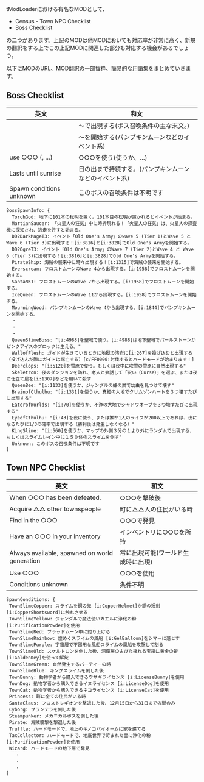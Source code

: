 tModLoaderにおける有名なMODとして、

- Census - Town NPC Checklist
- Boss Checklist

の二つがあります。上記のMODは他MODにおいても対応率が非常に高く、新規の翻訳をする上でこの上記MODに関連した部分も対応する機会があるでしょう。

以下にMODのURL、MOD翻訳の一部抜粋、簡易的な用語集をまとめていきます。

## Boss Checklist

| 英文                     | 和文                                                   |
| ------------------------ | ------------------------------------------------------ |
|                          | ～で出現する(ボス召喚条件の主な末文。)                 |
|                          | ～を開始する(パンプキンムーンなどのイベント系)         |
| use ○○○ (, ...)          | ○○○を使う(使うか、...)                                 |
| Lasts until sunrise      | 日の出まで持続する。(パンプキンムーンなどのイベント系) |
| Spawn conditions unknown | このボスの召喚条件は不明です                           |

```hjson
BossSpawnInfo: {
  TorchGod: 地下に101本の松明を置く。101本目の松明が置かれるとイベントが始まる。
  MartianSaucer: 「火星人の狂気」中に時折現れる！「火星人の狂気」は、火星人の探査機に探知され、逃走を許すと始まる。
  DD2DarkMageT3: イベント「Old One's Army」のwave 5 (Tier 1)とWave 5 と Wave 6 (Tier 3)に出現する！[i:3816]と[i:3828]でOld One's Armyを開始する。
  DD2OgreT3: イベント「Old One's Army」のWave 7 (Tier 2)とWave 4 と Wave 6 (Tier 3)に出現する！[i:3816]と[i:3828]でOld One's Armyを開始する。
  PirateShip: 海賊の襲来中に時々出現する！[i:1315]で海賊の襲来を開始する。
  Everscream: フロストムーンのWave 4から出現する。[i:1958]でフロストムーンを開始する。
  SantaNK1: フロストムーンのWave 7から出現する。[i:1958]でフロストムーンを開始する。
  IceQueen: フロストムーンのWave 11から出現する。[i:1958]でフロストムーンを開始する。
  MourningWood: パンプキンムーンのWave 4から出現する。[i:1844]でパンプキンムーンを開始する。
  ・
  ・
  ・
  QueenSlimeBoss: "[i:4988]を聖域で使う。[i:4988]は地下聖域でパールストーンかピンクアイスのブロックに生える。"
  WallofFlesh: ガイドが生きているときに地獄の溶岩に[i:267]を投げ込むと出現する（投げ込んだ際にガイドは死亡する）[c/FF0000:討伐するとハードモードが始まります！]
  Deerclops: "[i:5120]を雪原で使う。もしくは夜中に吹雪の雪原に自然出現する"
  Skeletron: 夜のダンジョンを訪れ、老人と会話して「呪い（Curse）」を選ぶ、または夜に仕立て屋を[i:1307]などを用いて殺す
  QueenBee: "[i:1133]を使うか、ジャングルの蜂の巣で幼虫を見つけて壊す"
  BrainofCthulhu: "[i:1331]を使うか、真紅の大地でクリムゾンハートを３つ壊すたびに出現する"
  EaterofWorlds: "[i:70]を使うか、不浄の大地でシャドウオーブを３つ壊すたびに出現する"
  EyeofCthulhu: "[i:43]を夜に使う、または誰か1人のライフが200以上であれば、夜になるたびに1/3の確率で出現する（勝利後は発生しなくなる）"
  KingSlime: "[i:560]を使うか、マップの外側３分の１より外にランダムで出現する、もしくはスライムレイン中に１５０体のスライムを倒す"
  Unknown: このボスの召喚条件は不明です
}
```

## Town NPC Checklist

| 英文                                          | 和文                               |
| --------------------------------------------- | ---------------------------------- |
| When ○○○ has been defeated.                   | ○○○を撃破後                        |
| Acquire △△ other townspeople                  | 町に△△人の住民がいる時             |
| Find in the ○○○                               | ○○○で発見                          |
| Have an ○○○ in your inventory                 | インベントリに○○○を所持            |
| Always available, spawned on world generation | 常に出現可能(ワールド生成時に出現) |
| Use ○○○                                       | ○○○を使用                          |
| Conditions unknown                            | 条件不明                           |

```hjson
SpawnConditions: {
 TownSlimeCopper: スライムを銅の兜 [i:CopperHelmet]か銅の短剣 [i:CopperShortsword]に触れさせる
 TownSlimeYellow: ジャングルで魔法使いカエルに浄化の粉 [i:PurificationPowder]を使用
 TownSlimeRed: ブラッドムーン中に釣り上げる
 TownSlimeRainbow: 煌めくスライムの風船 [i:GelBalloon]をシマーに落とす
 TownSlimePurple: 宇宙層で不器用な風船スライムの風船を攻撃して割る
 TownSlimeOld: スケルトロンを倒した後、洞窟層の古びた揺れる宝箱に黄金の鍵 [i:GoldenKey]を使って解錠
 TownSlimeGreen: 自然発生するパーティーの時
 TownSlimeBlue: キングスライムを倒した後
 TownBunny: 動物学者から購入できるウサギライセンス [i:LicenseBunny]を使用
 TownDog: 動物学者から購入できるイヌライセンス [i:LicenseDog]を使用
 TownCat: 動物学者から購入できるネコライセンス [i:LicenseCat]を使用
 Princess: 町に全ての住民がいる時
 SantaClaus: フロストレギオンを撃退した後、12月15日から31日までの間のみ
 Cyborg: プランテラを倒した後
 Steampunker: メカニカルボスを倒した後
 Pirate: 海賊襲撃を撃退した後
 Truffle: ハードモードで、地上のキノコバイオームに家を建てる
 TaxCollector: ハードモードで、地底世界で苛まれた霊に浄化の粉 [i:PurificationPowder]を使用
 Wizard: ハードモードの地下層で発見
　　・
　　・
　　・
}
```
